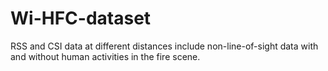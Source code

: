 # Wi-HFC-dataset
RSS and CSI data at different distances include non-line-of-sight data with and without human activities in the fire scene.
